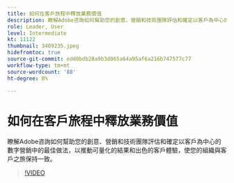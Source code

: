 ```yaml
---
title: 如何在客戶旅程中釋放業務價值
description: 瞭解Adobe咨詢如何幫助您的創意、營銷和技術團隊評估和確定以客戶為中心的數字營銷中的最佳做法，以推動可量化的結果和出色的客戶體驗，使您的組織與客戶之旅保持一致。
role: Leader, User
level: Intermediate
kt: 11122
thumbnail: 3409235.jpeg
hidefromtoc: true
source-git-commit: edd0bdb28a9b3d065a64a95af6a216b747577c77
workflow-type: tm+mt
source-wordcount: '88'
ht-degree: 0%

---
```


# 如何在客戶旅程中釋放業務價值

瞭解Adobe咨詢如何幫助您的創意、營銷和技術團隊評估和確定以客戶為中心的數字營銷中的最佳做法，以推動可量化的結果和出色的客戶體驗，使您的組織與客戶之旅保持一致。

>[!VIDEO](https://video.tv.adobe.com/v/3409235/?quality=12&learn=on)
